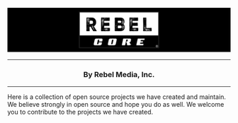 ![Rebel Core](../assets/img/RebelCore.svg)

---
<h3 align="center">By Rebel Media, Inc.</h3>

---

Here is a collection of open source projects we have created and maintain.
We believe strongly in open source and hope you do as well.
We welcome you to contribute to the projects we have created.
